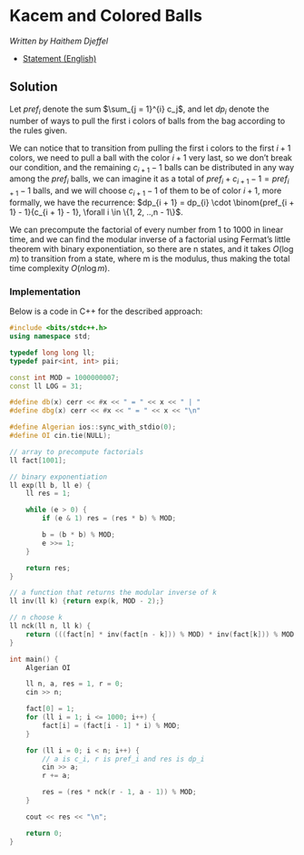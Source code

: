 # Kacem and Colored Balls

*Written by Haithem Djeffel*
- [Statement (English)](statements/task-6.pdf)

## Solution

Let $pref_i$ denote the sum $\sum_{j = 1}^{i} c_j$, and let $dp_i$ denote the number of ways to pull the first i colors of balls from the bag according to the rules given.

We can notice that to transition from pulling the first i colors to the first $i + 1$ colors, we need to pull a ball with the color $i + 1$ very last, so we don’t break our condition, and the remaining $c_{i + 1} - 1$ balls can be distributed in any way among the $pref_i$ balls, we can imagine it as a total of $pref_i + c_{i + 1} - 1 = pref_{i + 1} - 1$ balls, and we will choose $c_{i + 1} - 1$ of them to be of color $i + 1$, more formally, we have the recurrence: $dp_{i + 1} = dp_{i} \cdot \binom{pref_{i + 1} - 1}{c_{i + 1} - 1}, \forall i \in \{1, 2, ..,n - 1\}$.

We can precompute the factorial of every number from 1 to 1000 in linear time, and we can find the modular inverse of a factorial using Fermat’s little theorem with binary exponentiation, so there are n states, and it takes $O(\log m)$ to transition from a state, where m is the modulus, thus making the total time complexity $O(n \log m)$.

### Implementation

Below is a code in C++ for the described approach:

```cpp
#include <bits/stdc++.h>
using namespace std;

typedef long long ll;
typedef pair<int, int> pii;

const int MOD = 1000000007;
const ll LOG = 31;

#define db(x) cerr << #x << " = " << x << " | "
#define dbg(x) cerr << #x << " = " << x << "\n"

#define Algerian ios::sync_with_stdio(0);
#define OI cin.tie(NULL);

// array to precompute factorials
ll fact[1001];

// binary exponentiation
ll exp(ll b, ll e) {
    ll res = 1;

    while (e > 0) {
        if (e & 1) res = (res * b) % MOD;

        b = (b * b) % MOD;
        e >>= 1;
    }

    return res;
}

// a function that returns the modular inverse of k
ll inv(ll k) {return exp(k, MOD - 2);}

// n choose k
ll nck(ll n, ll k) {
    return (((fact[n] * inv(fact[n - k])) % MOD) * inv(fact[k])) % MOD;
}

int main() {
    Algerian OI

    ll n, a, res = 1, r = 0;
    cin >> n;

    fact[0] = 1;
    for (ll i = 1; i <= 1000; i++) {
        fact[i] = (fact[i - 1] * i) % MOD;
    }

    for (ll i = 0; i < n; i++) {
        // a is c_i, r is pref_i and res is dp_i
        cin >> a;
        r += a;

        res = (res * nck(r - 1, a - 1)) % MOD;
    }

    cout << res << "\n";

    return 0;
}
```
